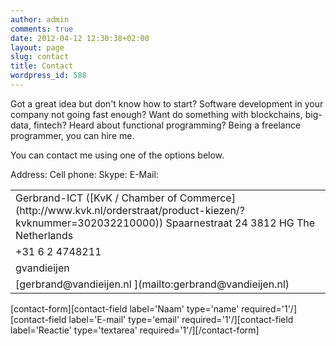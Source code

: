 ```yaml
---
author: admin
comments: true
date: 2012-04-12 12:30:38+02:00
layout: page
slug: contact
title: Contact
wordpress_id: 588
---
```




Got a great idea but don't know how to start? Software development in your company not going fast enough? Want do something with blockchains, big-data, fintech? Heard about functional programming? Being a freelance programmer, you can hire me.

You can contact me using one of the options below.

<table class="contact" >
<tbody >
<tr >
Address:

<td >Gerbrand-ICT ([KvK / Chamber of Commerce](http://www.kvk.nl/orderstraat/product-kiezen/?kvknummer=302032210000))
 Spaarnestraat 24 3812 HG The Netherlands
</td>
</tr>
<tr >
Cell phone:

<td >+31 6 2 4748211
</td>
</tr>
<tr >
Skype:

<td id="SkypeButton_Call_gvandieijen_1" >gvandieijen
</td>
</tr>
<tr >
E-Mail:

<td >[gerbrand@vandieijen.nl ](mailto:gerbrand@vandieijen.nl)
</td>
</tr>
</tbody>
</table>
[contact-form][contact-field label='Naam' type='name' required='1'/][contact-field label='E-mail' type='email' required='1'/][contact-field label='Reactie' type='textarea' required='1'/][/contact-form]
